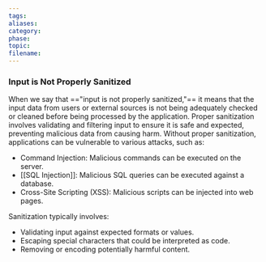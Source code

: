 ```yaml
---
tags: 
aliases: 
category: 
phase: 
topic: 
filename:
---
```

### Input is Not Properly Sanitized

When we say that =="input is not properly sanitized,"== it means that the input data from users or external sources is not being adequately checked or cleaned before being processed by the application. Proper sanitization involves validating and filtering input to ensure it is safe and expected, preventing malicious data from causing harm. Without proper sanitization, applications can be vulnerable to various attacks, such as:

- Command Injection: Malicious commands can be executed on the server.
- [[SQL Injection]]: Malicious SQL queries can be executed against a database.
- Cross-Site Scripting (XSS): Malicious scripts can be injected into web pages.

Sanitization typically involves:
- Validating input against expected formats or values.
- Escaping special characters that could be interpreted as code.
- Removing or encoding potentially harmful content.